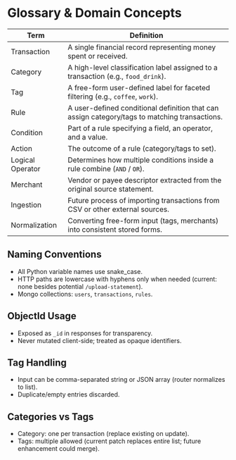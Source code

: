 # Glossary & Domain Concepts

| Term | Definition |
|------|------------|
| Transaction | A single financial record representing money spent or received. |
| Category | A high-level classification label assigned to a transaction (e.g., `food_drink`). |
| Tag | A free-form user-defined label for faceted filtering (e.g., `coffee`, `work`). |
| Rule | A user-defined conditional definition that can assign category/tags to matching transactions. |
| Condition | Part of a rule specifying a field, an operator, and a value. |
| Action | The outcome of a rule (category/tags to set). |
| Logical Operator | Determines how multiple conditions inside a rule combine (`AND` / `OR`). |
| Merchant | Vendor or payee descriptor extracted from the original source statement. |
| Ingestion | Future process of importing transactions from CSV or other external sources. |
| Normalization | Converting free-form input (tags, merchants) into consistent stored forms. |

## Naming Conventions
- All Python variable names use snake_case.
- HTTP paths are lowercase with hyphens only when needed (current: none besides potential `/upload-statement`).
- Mongo collections: `users`, `transactions`, `rules`.

## ObjectId Usage
- Exposed as `_id` in responses for transparency.
- Never mutated client-side; treated as opaque identifiers.

## Tag Handling
- Input can be comma-separated string or JSON array (router normalizes to list).
- Duplicate/empty entries discarded.

## Categories vs Tags
- Category: one per transaction (replace existing on update).
- Tags: multiple allowed (current patch replaces entire list; future enhancement could merge).
